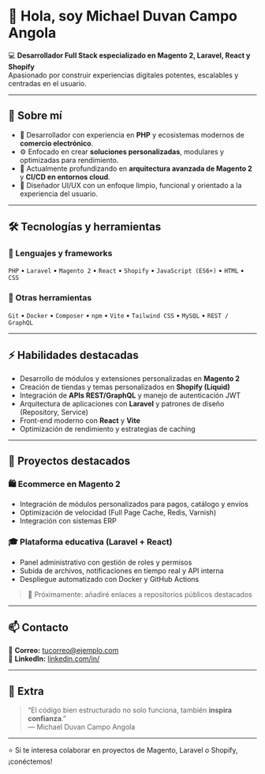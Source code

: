# 👋 Hola, soy Michael Duvan Campo Angola

💻 **Desarrollador Full Stack especializado en Magento 2, Laravel, React y Shopify**  
Apasionado por construir experiencias digitales potentes, escalables y centradas en el usuario.

---

## 🚀 Sobre mí

- 🧠 Desarrollador con experiencia en **PHP** y ecosistemas modernos de **comercio electrónico**.  
- ⚙️ Enfocado en crear **soluciones personalizadas**, modulares y optimizadas para rendimiento.  
- 🌱 Actualmente profundizando en **arquitectura avanzada de Magento 2** y **CI/CD en entornos cloud**.  
- 🎨 Diseñador UI/UX con un enfoque limpio, funcional y orientado a la experiencia del usuario.  

---

## 🛠️ Tecnologías y herramientas

### 🔹 Lenguajes y frameworks
`PHP` • `Laravel` • `Magento 2` • `React` • `Shopify` • `JavaScript (ES6+)` • `HTML` • `CSS`

### 🔹 Otras herramientas
`Git` • `Docker` • `Composer` • `npm` • `Vite` • `Tailwind CSS` • `MySQL` • `REST / GraphQL`

---

## ⚡ Habilidades destacadas

- Desarrollo de módulos y extensiones personalizadas en **Magento 2**  
- Creación de tiendas y temas personalizados en **Shopify (Liquid)**  
- Integración de **APIs REST/GraphQL** y manejo de autenticación JWT  
- Arquitectura de aplicaciones con **Laravel** y patrones de diseño (Repository, Service)  
- Front-end moderno con **React** y **Vite**  
- Optimización de rendimiento y estrategias de caching

---

## 💼 Proyectos destacados

### 🛍️ Ecommerce en Magento 2
- Integración de módulos personalizados para pagos, catálogo y envíos  
- Optimización de velocidad (Full Page Cache, Redis, Varnish)  
- Integración con sistemas ERP

### 🎓 Plataforma educativa (Laravel + React)
- Panel administrativo con gestión de roles y permisos  
- Subida de archivos, notificaciones en tiempo real y API interna  
- Despliegue automatizado con Docker y GitHub Actions

> 🔗 Próximamente: añadiré enlaces a repositorios públicos destacados

---

## 📫 Contacto

📧 **Correo:** [tucorreo@ejemplo.com](mduvan.campo@gmail.com)  
💼 **LinkedIn:** [linkedin.com/in/<tu-usuario>]([https://linkedin.com/in/<tu-usuario>](https://www.linkedin.com/in/michael-duvan-campo-angola/))  

---

## 🧩 Extra

> “El código bien estructurado no solo funciona, también **inspira confianza**.”  
> — Michael Duvan Campo Angola

---

⭐ Si te interesa colaborar en proyectos de Magento, Laravel o Shopify, ¡conéctemos!

